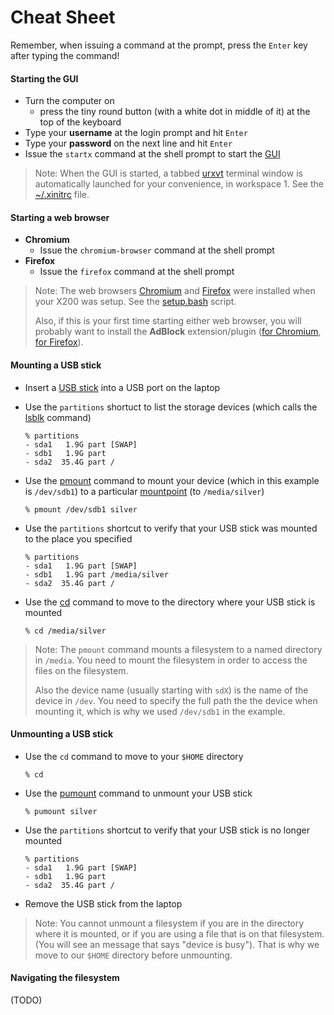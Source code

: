 Cheat Sheet
===========
Remember, when issuing a command at the prompt, press the `Enter` key after
typing the command!

#### Starting the GUI
[1]: http://en.wikipedia.org/wiki/Graphical_user_interface
[2]: http://en.wikipedia.org/wiki/Rxvt-unicode
[3]: https://github.com/kenjyco/dotfiles/blob/master/x/xinitrc#L1

- Turn the computer on
    - press the tiny round button (with a white dot in middle of it) at the top of the keyboard
- Type your **username** at the login prompt and hit `Enter`
- Type your **password** on the next line and hit `Enter`
- Issue the `startx` command at the shell prompt to start the [GUI][1]

> Note: When the GUI is started, a tabbed [urxvt][2] terminal window is
> automatically launched for your convenience, in workspace 1. See the
> [~/.xinitrc][3] file.

#### Starting a web browser
[4]: http://en.wikipedia.org/wiki/Chromium_(web_browser)
[5]: http://en.wikipedia.org/wiki/Firefox
[6]: https://github.com/kenjyco/x200/blob/master/sysinstall/mini-14.04/setup.bash#L34
[7]: https://chrome.google.com/webstore/detail/adblock/gighmmpiobklfepjocnamgkkbiglidom
[8]: https://addons.mozilla.org/En-us/firefox/addon/adblock-plus/

- **Chromium**
    - Issue the `chromium-browser` command at the shell prompt
- **Firefox**
    - Issue the `firefox` command at the shell prompt

> Note: The web browsers [Chromium][4] and [Firefox][5] were installed when your
> X200 was setup. See the [setup.bash][6] script.
>
> Also, if this is your first time starting either web browser, you will
> probably want to install the **AdBlock** extension/plugin ([for Chromium][7],
> [for Firefox][8]).

#### Mounting a USB stick
[9]: http://en.wikipedia.org/wiki/USB_flash_drive
[10]: https://github.com/kenjyco/dotfiles/blob/master/shell/common.d/lsblk.sh#L1
[11]: http://manpages.courier-mta.org/htmlman8/lsblk.8.html
[12]: http://linux.die.net/man/1/pmount
[13]: http://www.linfo.org/mount_point.html
[14]: http://www.linfo.org/cd.html

- Insert a [USB stick][9] into a USB port on the laptop
- Use the `partitions` shortuct to list the storage devices (which calls the
  [lsblk][11] command)

    ```
    % partitions
    - sda1   1.9G part [SWAP]
    - sdb1   1.9G part 
    - sda2  35.4G part /
    ```
- Use the [pmount][12] command to mount your device (which in this example is
  `/dev/sdb1`) to a particular [mountpoint][13] (to `/media/silver`)

    ```
    % pmount /dev/sdb1 silver
    ```
- Use the `partitions` shortcut to verify that your USB stick was mounted to the
  place you specified

    ```
    % partitions
    - sda1   1.9G part [SWAP]
    - sdb1   1.9G part /media/silver
    - sda2  35.4G part /
    ```
- Use the [cd][14] command to move to the directory where your USB stick is
  mounted

    ```
    % cd /media/silver
    ```

> Note: The `pmount` command mounts a filesystem to a named directory in
> `/media`. You need to mount the filesystem in order to access the files on the
> filesystem.
>
> Also the device name (usually starting with `sdX`) is the name of the device
> in `/dev`. You need to specify the full path the the device when mounting it,
> which is why we used `/dev/sdb1` in the example.

#### Unmounting a USB stick
[15]: http://manpages.ubuntu.com/manpages/lucid/man1/pumount.1.html

- Use the `cd` command to move to your `$HOME` directory

    ```
    % cd
    ```
- Use the [pumount][15] command to unmount your USB stick

    ```
    % pumount silver
    ```
- Use the `partitions` shortcut to verify that your USB stick is no longer
  mounted

    ```
    % partitions
    - sda1   1.9G part [SWAP]
    - sdb1   1.9G part 
    - sda2  35.4G part /
    ```
- Remove the USB stick from the laptop

> Note: You cannot unmount a filesystem if you are in the directory where it is
> mounted, or if you are using a file that is on that filesystem. (You will see
> an message that says "device is busy"). That is why we move to our `$HOME`
> directory before unmounting.

#### Navigating the filesystem
(TODO)

